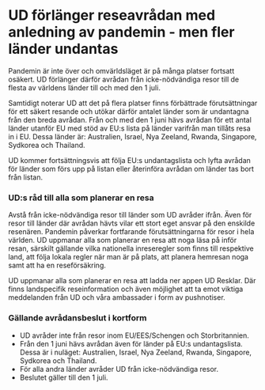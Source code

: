 # UD förlänger reseavrådan med anledning av pandemin - men fler länder undantas

Pandemin är inte över och omvärldsläget är på många platser fortsatt osäkert. UD förlänger därför avrådan från icke\-nödvändiga resor till de flesta av världens länder till och med den 1 juli.

Samtidigt noterar UD att det på flera platser finns förbättrade förutsättningar för ett säkert resande och utökar därför antalet länder som är undantagna från den breda avrådan. Från och med den 1 juni hävs avrådan för ett antal länder utanför EU med stöd av EU:s lista på länder varifrån man tillåts resa in i EU. Dessa länder är: Australien, Israel, Nya Zeeland, Rwanda, Singapore, Sydkorea och Thailand.

UD kommer fortsättningsvis att följa EU:s undantagslista och lyfta avrådan för länder som förs upp på listan eller återinföra avrådan om länder tas bort från listan.

### UD:s råd till alla som planerar en resa

Avstå från icke\-nödvändiga resor till länder som UD avråder ifrån. Även för resor till länder där avrådan hävts vilar ett stort eget ansvar på den enskilde resenären. Pandemin påverkar fortfarande förutsättningarna för resor i hela världen. UD uppmanar alla som planerar en resa att noga läsa på inför resan, särskilt gällande vilka nationella inreseregler som finns till respektive land, att följa lokala regler när man är på plats, att planera hemresan noga samt att ha en reseförsäkring.

UD uppmanar alla som planerar en resa att ladda ner appen UD Resklar. Där finns landspecifik reseinformation och även möjlighet att ta emot viktiga meddelanden från UD och våra ambassader i form av pushnotiser.

### Gällande avrådansbeslut i kortform

* UD avråder inte från resor inom EU/EES/Schengen och Storbritannien.
* Från den 1 juni hävs avrådan även för länder på EU:s undantagslista. Dessa är i nuläget: Australien, Israel, Nya Zeeland, Rwanda, Singapore, Sydkorea och Thailand.
* För alla andra länder avråder UD från icke\-nödvändiga resor.
* Beslutet gäller till den 1 juli.
